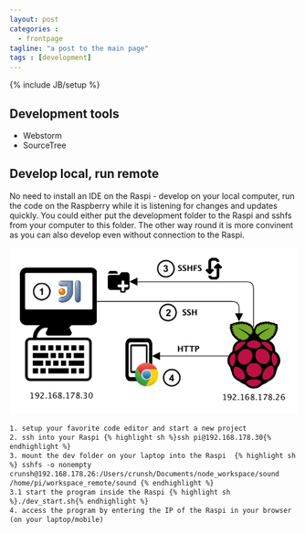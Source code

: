 ```yaml
---
layout: post
categories :
  - frontpage
tagline: "a post to the main page"
tags : [development]
---
```

{% include JB/setup %}

## Development tools
* Webstorm
* SourceTree


## Develop local, run remote
No need to install an IDE on the Raspi - develop on your local computer, run the code on the Raspberry while it is listening for changes and updates quickly. You could either put the development folder to the Raspi and sshfs from your computer to this folder. The other way round it is more convinent as you can also develop even without connection to the Raspi.

![Develop local, run remote](/assets/images/DevEnvironment.png)

    1. setup your favorite code editor and start a new project
    2. ssh into your Raspi {% highlight sh %}ssh pi@192.168.178.30{% endhighlight %}
    3. mount the dev folder on your laptop into the Raspi  {% highlight sh %} sshfs -o nonempty crunsh@192.168.178.26:/Users/crunsh/Documents/node_workspace/sound /home/pi/workspace_remote/sound {% endhighlight %}
    3.1 start the program inside the Raspi {% highlight sh %}./dev_start.sh{% endhighlight %}
    4. access the program by entering the IP of the Raspi in your browser (on your laptop/mobile)


